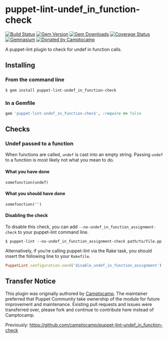 puppet-lint-undef_in_function-check
===================================

[![Build Status](https://img.shields.io/travis/puppet-community/puppet-lint-undef_in_function-check.svg)](https://travis-ci.org/puppet-community/puppet-lint-undef_in_function-check)
[![Gem Version](https://img.shields.io/gem/v/puppet-lint-undef_in_function-check.svg)](https://rubygems.org/gems/puppet-lint-undef_in_function-check)
[![Gem Downloads](https://img.shields.io/gem/dt/puppet-lint-undef_in_function-check.svg)](https://rubygems.org/gems/puppet-lint-undef_in_function-check)
[![Coverage Status](https://img.shields.io/coveralls/puppet-community/puppet-lint-undef_in_function-check.svg)](https://coveralls.io/r/puppet-community/puppet-lint-undef_in_function-check?branch=master)
[![Gemnasium](https://img.shields.io/gemnasium/puppet-community/puppet-lint-undef_in_function-check.svg)](https://gemnasium.com/puppet-community/puppet-lint-undef_in_function-check)
[![Donated by Camptocamp](https://img.shields.io/badge/donated%20by-camptocamp-fb7047.svg)](#transfer-notice)

A puppet-lint plugin to check for undef in function calls.

## Installing

### From the command line

```shell
$ gem install puppet-lint-undef_in_function-check
```

### In a Gemfile

```ruby
gem 'puppet-lint-undef_in_function-check', :require => false
```

## Checks

### Undef passed to a function

When functions are called, `undef` is cast into an empty string. Passing `undef` to a function is most likely not what you mean to do.


#### What you have done

```puppet
somefunction(undef)
```

#### What you should have done

```puppet
somefunction('')
```


#### Disabling the check

To disable this check, you can add `--no-undef_in_function_assignment-check` to your puppet-lint command line.

```shell
$ puppet-lint --no-undef_in_function_assignment-check path/to/file.pp
```

Alternatively, if you’re calling puppet-lint via the Rake task, you should insert the following line to your `Rakefile`.

```ruby
PuppetLint.configuration.send('disable_undef_in_function_assignment')
```

## Transfer Notice

This plugin was originally authored by [Camptocamp](http://www.camptocamp.com).
The maintainer preferred that Puppet Community take ownership of the module for future improvement and maintenance.
Existing pull requests and issues were transferred over, please fork and continue to contribute here instead of Camptocamp.

Previously: https://github.com/camptocamp/puppet-lint-undef_in_function-check
